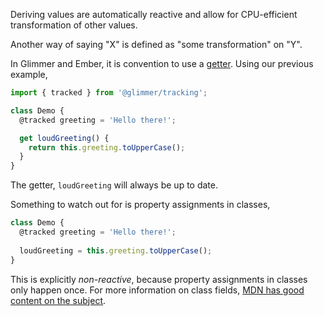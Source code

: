 Deriving values are automatically reactive and allow for CPU-efficient transformation of other values.

Another way of saying "X" is defined as "some transformation" on "Y".

In Glimmer and Ember, it is convention to use a [getter][mdn-get].
Using our previous example,

```js
import { tracked } from '@glimmer/tracking';

class Demo {
  @tracked greeting = 'Hello there!';

  get loudGreeting() {
    return this.greeting.toUpperCase();
  }
}
```

The getter, `loudGreeting` will always be up to date.

Something to watch out for is property assignments in classes, 
```js 
class Demo {
  @tracked greeting = 'Hello there!';
  
  loudGreeting = this.greeting.toUpperCase();
}
```

This is explicitly _non-reactive_, because property assignments in classes only happen once.
For more information on class fields, [MDN has good content on the subject][mdn-class-fields].

[mdn-get]: https://developer.mozilla.org/en-US/docs/Web/JavaScript/Reference/Functions/get
[mdn-class-fields]: https://developer.mozilla.org/en-US/docs/Web/JavaScript/Reference/Classes/Public_class_fields
